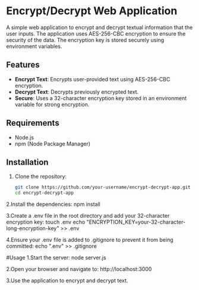 # Encrypt/Decrypt Web Application

A simple web application to encrypt and decrypt textual information that the user inputs. The application uses AES-256-CBC encryption to ensure the security of the data. The encryption key is stored securely using environment variables.

## Features

- **Encrypt Text**: Encrypts user-provided text using AES-256-CBC encryption.
- **Decrypt Text**: Decrypts previously encrypted text.
- **Secure**: Uses a 32-character encryption key stored in an environment variable for strong encryption.

## Requirements

- Node.js
- npm (Node Package Manager)

## Installation

1. Clone the repository:
   ```bash
   git clone https://github.com/your-username/encrypt-decrypt-app.git
   cd encrypt-decrypt-app

2.Install the dependencies:
npm install

3.Create a .env file in the root directory and add your 32-character encryption key:
touch .env
echo "ENCRYPTION_KEY=your-32-character-long-encryption-key" >> .env

4.Ensure your .env file is added to .gitignore to prevent it from being committed:
echo ".env" >> .gitignore

#Usage
1.Start the server:
node server.js

2.Open your browser and navigate to:
http://localhost:3000

3.Use the application to encrypt and decrypt text.
